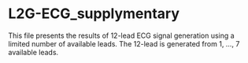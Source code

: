 # L2G-ECG_supplymentary

This file presents the results of 12-lead ECG signal generation using a limited number of available leads. The 12-lead is generated from 1, $\dots$, 7 available leads.
